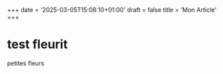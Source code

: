 +++
date = '2025-03-05T15:08:10+01:00'
draft = false
title = 'Mon Article'
+++

# test fleurit

petites fleurs